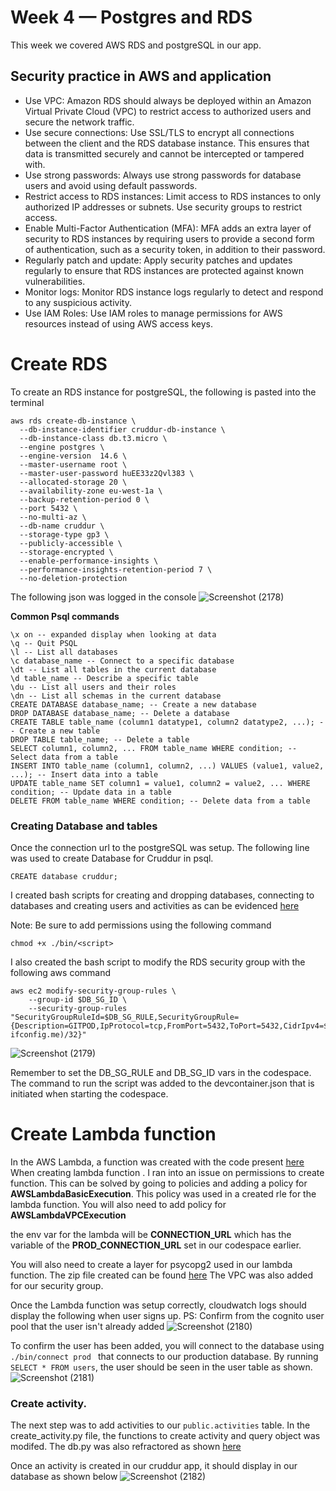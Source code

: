 # Week 4 — Postgres and RDS

This week we covered AWS RDS and postgreSQL in our app.



## Security practice in AWS and application
 - Use VPC: Amazon RDS should always be deployed within an Amazon Virtual Private Cloud (VPC) to restrict access to authorized users and secure the network traffic.
 - Use secure connections: Use SSL/TLS to encrypt all connections between the client and the RDS database instance. This ensures that data is transmitted securely and cannot be intercepted or tampered with.
 - Use strong passwords: Always use strong passwords for database users and avoid using default passwords.
 - Restrict access to RDS instances: Limit access to RDS instances to only authorized IP addresses or subnets. Use security groups to restrict access.
 - Enable Multi-Factor Authentication (MFA): MFA adds an extra layer of security to RDS instances by requiring users to provide a second form of authentication, such as a security token, in addition to their password.
 - Regularly patch and update: Apply security patches and updates regularly to ensure that RDS instances are protected against known vulnerabilities.
 - Monitor logs: Monitor RDS instance logs regularly to detect and respond to any suspicious activity.
 - Use IAM Roles: Use IAM roles to manage permissions for AWS resources instead of using AWS access keys.

# Create RDS

To create an RDS instance for postgreSQL, the following is pasted into the terminal
```
aws rds create-db-instance \
  --db-instance-identifier cruddur-db-instance \
  --db-instance-class db.t3.micro \
  --engine postgres \
  --engine-version  14.6 \
  --master-username root \
  --master-user-password huEE33z2Qvl383 \
  --allocated-storage 20 \
  --availability-zone eu-west-1a \
  --backup-retention-period 0 \
  --port 5432 \
  --no-multi-az \
  --db-name cruddur \
  --storage-type gp3 \
  --publicly-accessible \
  --storage-encrypted \
  --enable-performance-insights \
  --performance-insights-retention-period 7 \
  --no-deletion-protection
```
The following json was logged in the console 
![Screenshot (2178)](https://user-images.githubusercontent.com/92152669/227918477-d423a3e1-92af-4838-bdc9-a7ee4cbcd705.png)


**Common Psql commands**
```
\x on -- expanded display when looking at data
\q -- Quit PSQL
\l -- List all databases
\c database_name -- Connect to a specific database
\dt -- List all tables in the current database
\d table_name -- Describe a specific table
\du -- List all users and their roles
\dn -- List all schemas in the current database
CREATE DATABASE database_name; -- Create a new database
DROP DATABASE database_name; -- Delete a database
CREATE TABLE table_name (column1 datatype1, column2 datatype2, ...); -- Create a new table
DROP TABLE table_name; -- Delete a table
SELECT column1, column2, ... FROM table_name WHERE condition; -- Select data from a table
INSERT INTO table_name (column1, column2, ...) VALUES (value1, value2, ...); -- Insert data into a table
UPDATE table_name SET column1 = value1, column2 = value2, ... WHERE condition; -- Update data in a table
DELETE FROM table_name WHERE condition; -- Delete data from a table
```

### Creating Database and tables
Once the connection url to the postgreSQL was setup. The following line was used to create Database for Cruddur in psql.

```
CREATE database cruddur;
```

I created bash scripts for creating and dropping databases, connecting to databases and creating users and activities as can be evidenced [here](https://github.com/Gathu17/aws-bootcamp-cruddur-2023/tree/main/backend-flask/bin)

Note: Be sure to add permissions using the following command
```
chmod +x ./bin/<script>
```
I also created the bash script to modify the RDS security group with the following aws command
```
aws ec2 modify-security-group-rules \
    --group-id $DB_SG_ID \
    --security-group-rules "SecurityGroupRuleId=$DB_SG_RULE,SecurityGroupRule={Description=GITPOD,IpProtocol=tcp,FromPort=5432,ToPort=5432,CidrIpv4=$(curl ifconfig.me)/32}"
```
![Screenshot (2179)](https://user-images.githubusercontent.com/92152669/228193072-c91a6fb5-b609-41f8-9768-6dd1ae5853a6.png)

Remember to set the DB_SG_RULE and DB_SG_ID vars in the codespace.
The command to run the script was added to the devcontainer.json that is initiated when starting the codespace.

# Create Lambda function
In the AWS Lambda, a function was created with the code present [here](https://github.com/Gathu17/aws-bootcamp-cruddur-2023/blob/main/aws/lambdas/cruddur-post-confirmation.py)
When creating lambda function . I ran into an issue on permissions to create function. This can be solved by going to policies and adding a policy for **AWSLambdaBasicExecution**. This policy was used in a created rle for the lambda function. You will also need to add policy for **AWSLambdaVPCExecution**


the env var for the lambda will be **CONNECTION_URL** which has the variable of the **PROD_CONNECTION_URL** set in our codespace earlier.

You will also need to create a layer for psycopg2 used in our lambda function. The zip file created can be found [here](https://github.com/Gathu17/aws-bootcamp-cruddur-2023/tree/main/aws/aws-psycopg2)
The VPC was also added for our security group.

Once the Lambda function was setup correctly, cloudwatch logs should display the following when user signs up. PS: Confirm from the cognito user pool that the user isn't already added 
![Screenshot (2180)](https://user-images.githubusercontent.com/92152669/228197927-9edf8e05-cada-4ca2-88bf-a7877155d977.png)

To confirm the user has been added, you will connect to the database using ```./bin/connect prod ``` that connects to our production database. By running  ```SELECT * FROM users```, the user should be seen in the user table as shown.
![Screenshot (2181)](https://user-images.githubusercontent.com/92152669/228200485-2a92e90c-bec0-484d-97c1-c4e4bfe2020f.png)

### Create activity.
The next step was to add activities to our ```public.activities``` table.
In the create_activity.py file, the functions to create activity and query object was modifed. The db.py was also refractored as shown [here](https://github.com/Gathu17/aws-bootcamp-cruddur-2023/blob/main/backend-flask/lib/db.py)

Once an activity is created in our cruddur app, it should display in our database as shown below
![Screenshot (2182)](https://user-images.githubusercontent.com/92152669/228203887-7a11ab05-321d-481e-8f7d-203397e4ac2c.png)





